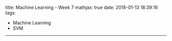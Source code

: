 title: Machine Learning - Week 7
mathjax: true
date: 2018-01-13 18:39:16
tags:
- Machine Learning
- SVM
---
